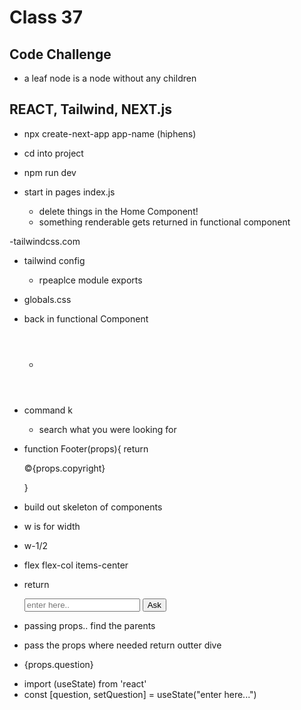 # Class 37

## Code Challenge

- a leaf node is a node without any children

## REACT, Tailwind, NEXT.js

- npx create-next-app app-name (hiphens)
- cd into project
- npm run dev

- start in pages index.js
  - delete things in the Home Component!
  - something renderable gets returned in functional component

-tailwindcss.com

- tailwind config
  - rpeaplce module exports

- globals.css

- back in functional Component
  - <header className="py-6 px-8 bg-gray-500"></header>
      <h1 className="text=4xl text-gray-50"></h1>

- command k
  - search what you were looking for

- function Footer(props){
  return <footer className="bg-gray-500 py-6 px-8">
      <p className="text-gray-50">&copy;{props.copyright}</p>
}

- build out skeleton of components
- w is for width
- w-1/2
- flex flex-col items-center

- return <form onSumit={props.onSubmit} className="flex w-1/2 p-2 big-gray-200">
  <input className="flex-auto pl-2" placeholder="enter here.." required/>
  <button className="px-4 py-2">Ask</button>

- passing props.. find the parents
- pass the props where needed
return outter dive
- <div classname="w-96 h-96 bg-gray-900 rounded-full">
    <div className="w-56 h-56 bg-white rounded=full relative top-16 left-8 flex items-center justify-center">
    <p>{props.question}</p>
    </div>
</div>

- import (useState) from 'react'
- const [question, setQuestion] = useState("enter here...")